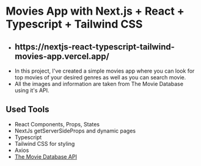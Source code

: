 # Movies App with Next.js + React + Typescript + Tailwind CSS

 * <h2> https://nextjs-react-typescript-tailwind-movies-app.vercel.app/ </h2>
 * In this project, I've created a simple movies app where you can look for top movies of your desired genres as well as you can search movie.
 * All the images and information are taken from The Movie Database using it's API.


## Used Tools
 * React Components, Props, States
 * NextJs getServerSideProps and dynamic pages
 * Typescript
 * Tailwind CSS for styling
 * Axios
 * [The Movie Database API](https://developers.themoviedb.org/3/)
